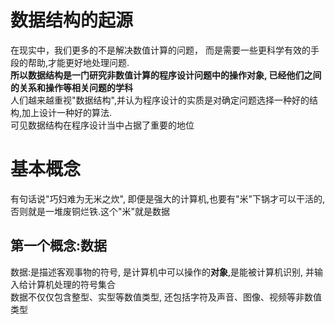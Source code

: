 # 数据结构的起源
  在现实中，我们更多的不是解决数值计算的问题， 而是需要一些更科学有效的手段的帮助,才能更好地处理问题.  
  **所以数据结构是一门研究非数值计算的程序设计问题中的操作对象, 已经他们之间的关系和操作等相关问题的学科**  
  人们越来越重视"数据结构",并认为程序设计的实质是对确定问题选择一种好的结构,加上设计一种好的算法.  
  可见数据结构在程序设计当中占据了重要的地位
# 基本概念
  有句话说"巧妇难为无米之炊", 即便是强大的计算机,也要有"米"下锅才可以干活的,否则就是一堆废铜烂铁.这个"米"就是数据
  ## 第一个概念:数据
  数据:是描述客观事物的符号, 是计算机中可以操作的**对象**,是能被计算机识别, 并输入给计算机处理的符号集合  
  数据不仅仅包含整型、实型等数值类型, 还包括字符及声音、图像、视频等非数值类型
